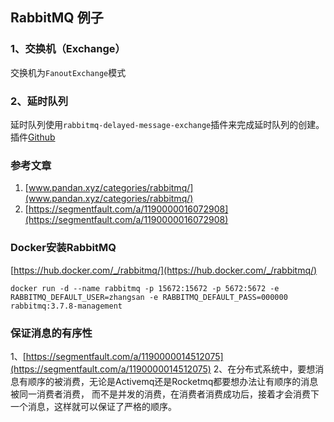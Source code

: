 ## RabbitMQ 例子

### 1、交换机（Exchange）

交换机为`FanoutExchange`模式

### 2、延时队列
延时队列使用`rabbitmq-delayed-message-exchange`插件来完成延时队列的创建。
插件[Github](https://github.com/rabbitmq/rabbitmq-delayed-message-exchange/)

### 参考文章
1. [www.pandan.xyz/categories/rabbitmq/](www.pandan.xyz/categories/rabbitmq/)
2. [https://segmentfault.com/a/1190000016072908](https://segmentfault.com/a/1190000016072908)

### Docker安装RabbitMQ
[https://hub.docker.com/_/rabbitmq/](https://hub.docker.com/_/rabbitmq/)
```
docker run -d --name rabbitmq -p 15672:15672 -p 5672:5672 -e RABBITMQ_DEFAULT_USER=zhangsan -e RABBITMQ_DEFAULT_PASS=000000 rabbitmq:3.7.8-management
```

### 保证消息的有序性
1、[https://segmentfault.com/a/1190000014512075](https://segmentfault.com/a/1190000014512075)
2、在分布式系统中，要想消息有顺序的被消费，无论是Activemq还是Rocketmq都要想办法让有顺序的消息被同一消费者消费，
    而不是并发的消费，在消费者消费成功后，接着才会消费下一个消息，这样就可以保证了严格的顺序。